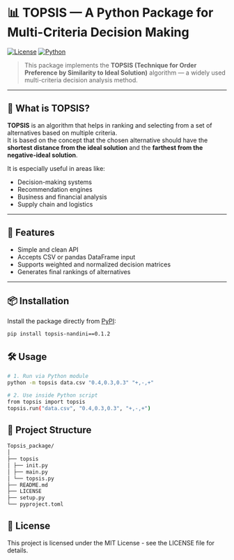 # 📊 TOPSIS — A Python Package for Multi-Criteria Decision Making

[![License](https://img.shields.io/badge/License-MIT-blue.svg)](LICENSE)
[![Python](https://img.shields.io/badge/Python-3.6%2B-blue)](https://www.python.org/downloads/)

> This package implements the **TOPSIS (Technique for Order Preference by Similarity to Ideal Solution)** algorithm — a widely used multi-criteria decision analysis method.

---

## 📌 What is TOPSIS?

**TOPSIS** is an algorithm that helps in ranking and selecting from a set of alternatives based on multiple criteria.  
It is based on the concept that the chosen alternative should have the **shortest distance from the ideal solution** and the **farthest from the negative-ideal solution**.

It is especially useful in areas like:
- Decision-making systems
- Recommendation engines
- Business and financial analysis
- Supply chain and logistics

---

## 🚀 Features

- Simple and clean API
- Accepts CSV or pandas DataFrame input
- Supports weighted and normalized decision matrices
- Generates final rankings of alternatives

---

## 📦 Installation

Install the package directly from [PyPI](https://pypi.org):

```bash
pip install topsis-nandini==0.1.2
```

## 🛠️ Usage
```bash
# 1. Run via Python module
python -m topsis data.csv "0.4,0.3,0.3" "+,-,+"

# 2. Use inside Python script
from topsis import topsis
topsis.run("data.csv", "0.4,0.3,0.3", "+,-,+")
```

## 📁 Project Structure
```bash
Topsis_package/
│
├── topsis
│ ├── init.py 
│ ├── main.py 
│ └── topsis.py 
├── README.md 
├── LICENSE 
├── setup.py 
└── pyproject.toml 
```
## 📄 License
This project is licensed under the MIT License - see the LICENSE file for details.


